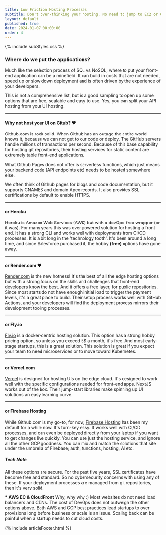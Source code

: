 ```yaml
---
title: Low Friction Hosting Processes
subtitle: Don't over-thinking your hosting. No need to jump to EC2 or CloudFront.
layout: default
published: true
date: 2024-01-07 00:00:00
order: 4
---
```


{% include subStyles.css %}


### Where do we put the applications?

Much like the selection process of SQL vs NoSQL, where to put your front-end application can be
a minefield. It can build in costs that are not needed, speed up or slow down deployment
and is often driven by the experience of your developers.

This is not a comprehensive list, but is a good sampling to open up some
options that are free, scalable and easy to use. Yes, you can split your API
hosting from your UI hosting.

---

#### Why not host your UI on Gitub? <span class="badge text-bg-success">&hearts;</span>
Github.com is rock solid. When Github has an outage the entire world knows it, because
we can not get to our code or deploy. The GitHub servers handle millions of transactions per second.
Because of this base capability for hosting git repositories, their hosting services
for static content are extremely table front-end applications.

What Github Pages does not offer is serverless functions, which just means your backend
code (API endpoints etc) needs to be hosted somewhere else.

We often think of Github pages for blogs and code documentation, but it supports CNAMES and
domain Apex records. It also provides SSL certifications by default to enable HTTPS.

---

#### or Heroku
Heroku is Amazon Web Services (AWS) but with a devOps-free wrapper (or it was). For many years
this was over powered solution for hosting a front end. It has a strong CLI and works well with
deployments from CI/CD processes. It is a bit long in the 'technology tooth'. It's been around a 
long time, and since Salesforce purchased it, the hobby __(free)__ options have gone away.

---

#### or Render.com <span class="badge text-bg-success">&hearts;</span>
[Render.com](https://Render.com) is the new hotness! It's the best of all the edge hosting options but with a strong
focus on the skills and challenges that front-end developers know the best. And it offers a free layer, for public repositories.
Since most starts do not have enough initial load to trigger the payment levels, it's a great place to build. Their
setup process works well with GitHub Actions, and your developers will find the deployment process mirrors their development
tooling processes.

---

#### or Fly.io
[Fly.io](https://fly.io) is a docker-centric hosting solution. This option has a strong hobby pricing option,
so unless you exceed 5$ a month, it's free. And most early-stage startups, this is a great solution. This solution
is great if you expect your team to need microservices or to move toward Kubernetes.

---

#### or Vercel.com
[Vercel](https://vercel.com) is designed for hosting UIs on the edge cloud. It's designed to work well
with the specific configurations needed for front-end apps. NextJS works out of the box. Their jump-start
libraries make spinning up UI solutions an easy learning curve.

---

#### or Firebase Hosting
While Github.com is my go-to, for now, [Firebase Hosting](https://firebase.google.com/products/hosting) has been my
default for a while now. It's turn-key easy. It works well with CI/CD processes, and can even be deployed directly
from your laptop if you want to get changes live quickly. You can use just the hosting service, and
ignore all the other GCP goodness. You can mix and match the solutions that site under the umbrella of Firebase;
auth, functions, hosting, AI etc.

<div class="mt-5 mb-5 tech-note">
    <h5>
    Tech Note
    </h5>
    <p>
        All these options are secure. For the past five years, SSL certificates have
        become free and standard. So no cybersecurity concerns with using any of these. If
        your deployment processes are managed from git repositories, then it's very solid.
    </p>
</div>

__* AWS EC & CloudFront__
Why, why why :) Most websites do not need load balancers and CDNs. The cost of DevOps does
not outweigh the other options above. Both AWS and GCP best practices lead startups to
over provisions long before business or scale is an issue. Scaling back can be painful
when a startup needs to cut cloud costs.

<style>
 hr { border: 1px solid #DFDFDF; }
</style>

{% include articleFooter.html %}